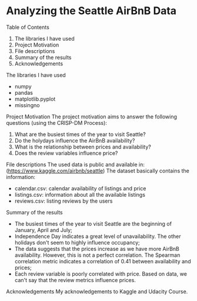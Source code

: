 # Analyzing the Seattle AirBnB Data

Table of Contents
1. The libraries I have used
2. Project Motivation
3. File descriptions
4. Summary of the results
5. Acknowledgements

The libraries I have used
- numpy 
- pandas
- matplotlib.pyplot 
- missingno 

Project Motivation
The project motivation aims to answer the following questions (using the CRISP-DM Process):
1. What are the busiest times of the year to visit Seattle?
2. Do the holydays influence the AirBnB availability?
3. What is the relationship between prices and availability?
4. Does the review variables influence price?

File descriptions
The used data is public and available in: (https://www.kaggle.com/airbnb/seattle)
The dataset basically contains the information:
- calendar.csv: calendar availability of listings and price
- listings.csv: information about all the available listings
- reviews.csv: listing reviews by the users

Summary of the results
- The busiest times of the year to visit Seattle are the beginning of January, April and July;
- Independence Day indicates a great level of unavailability. The other holidays don't seem to highly influence occupancy;
- The data suggests that the prices increase as we have more AirBnB availability. However, this is not a perfect correlation. The Spearman correlation metric indicates a correlation of 0.41 between availability and prices;
- Each review variable is poorly correlated with price. Based on data, we can't say that the review metrics influence prices.

Acknowledgements
My acknowledgements to Kaggle and Udacity Course.
